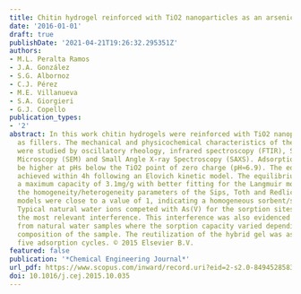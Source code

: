 ```yaml
---
title: Chitin hydrogel reinforced with TiO2 nanoparticles as an arsenic sorbent
date: '2016-01-01'
draft: true
publishDate: '2021-04-21T19:26:32.295351Z'
authors:
- M.L. Peralta Ramos
- J.A. González
- S.G. Albornoz
- C.J. Pérez
- M.E. Villanueva
- S.A. Giorgieri
- G.J. Copello
publication_types:
- '2'
abstract: In this work chitin hydrogels were reinforced with TiO2 nanoparticles acting
  as fillers. The mechanical and physicochemical characteristics of these hydrogels
  were studied by oscillatory rheology, infrared spectroscopy (FTIR), Scanning Electron
  Microscopy (SEM) and Small Angle X-ray Spectroscopy (SAXS). Adsorption showed to
  be higher at pHs below the TiO2 point of zero charge (pH≈6.9). The equilibrium was
  achieved within 4h following an Elovich kinetic model. The equilibrium assay showed
  a maximum capacity of 3.1mg/g with better fitting for the Langmuir model. Moreover,
  the homogeneity/heterogeneity parameters of the Sips, Toth and Redlich-Peterson
  models were close to a value of 1, indicating a homogeneous sorbent/sorbate interaction.
  Typical natural water ions competed with As(V) for the sorption sites, being sulfate
  the most relevant interference. This interference was also evidenced in As(V) adsorption
  from natural water samples where the sorption capacity varied depending the anion
  composition of the sample. The reutilization of the hybrid gel was assessed up to
  five adsorption cycles. © 2015 Elsevier B.V.
featured: false
publication: '*Chemical Engineering Journal*'
url_pdf: https://www.scopus.com/inward/record.uri?eid=2-s2.0-84945285834&doi=10.1016%2fj.cej.2015.10.035&partnerID=40&md5=a6b6e337c529d9cee6f9bc726403cf30
doi: 10.1016/j.cej.2015.10.035
---
```


